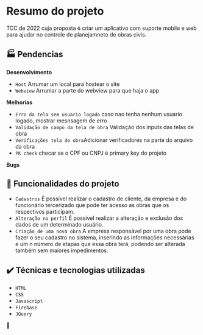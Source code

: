# Resumo do projeto
TCC de 2022 cuja proposta é criar um aplicativo com suporte mobile e web para ajudar no controle de planejamneto de obras civis.

## :factory: Pendencias
**Desenvolvimento**
- `Host` Arrumar um local para hostear o site
- `Webview` Arrumar a parte do webview para que haja o app

**Melhorias**
- `Erro da tela sem usuario logado` caso nao tenha nenhum usuario logado, mostrar mesnsagem de erro
- `Validação de campo da tela de obra` Validação dos inputs das telas de obra
- `Verificações tela de obra`Adicionar verificadores na parte do arquivo da obra
- `PK check` checar se o CPF ou CNPJ é primary key do projeto

**Bugs**

## 🔨 Funcionalidades do projeto

- `Cadastros` É possível realizar o cadastro de cliente, da empresa e do funcionário tercerizado que pode ter acesso as obras que os respectivos participam.
- `Alteração no perfil` É possivel realizar a alteração e exclusão dos dados de um determinado usuário.
- `Criação de uma nova obra` A empresa responsável por uma obra pode fazer o seu cadastro no sistema, inserindo as informações necessárias e um n número de etapas que essa obra terá, podendo ser alterada também sem maiores impedimentos.

## ✔️ Técnicas e tecnologias utilizadas

- ``HTML``
- ``CSS``
- ``Javascript``
- ``Firebase``
- ``JQuery``

:hamster:
